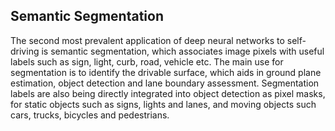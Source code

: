 Semantic Segmentation
---
The second most prevalent application of deep neural networks to self-driving is semantic segmentation, which associates image pixels with useful labels such as sign, light, curb, road, vehicle etc. The main use for segmentation is to identify the drivable surface, which aids in ground plane estimation, object detection and lane boundary assessment. Segmentation labels are also being directly integrated into object detection as pixel masks, for static objects such as signs, lights and lanes, and moving objects such cars, trucks, bicycles and pedestrians.
